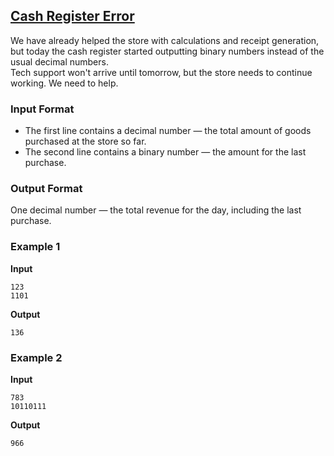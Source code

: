 ## [Cash Register Error](../../../solutions/2.1/21_q.py)

We have already helped the store with calculations and receipt generation, but today the cash register started outputting binary numbers instead of the usual decimal numbers.  
Tech support won't arrive until tomorrow, but the store needs to continue working. We need to help.

### Input Format

- The first line contains a decimal number — the total amount of goods purchased at the store so far.
- The second line contains a binary number — the amount for the last purchase.

### Output Format

One decimal number — the total revenue for the day, including the last purchase.

### Example 1

**Input**  
```plaintext
123
1101
```

**Output**  
```plaintext
136
```

### Example 2

**Input**  
```plaintext
783
10110111
```

**Output**  
```plaintext
966
```